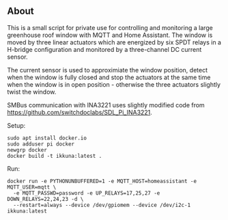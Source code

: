 ## About

This is a small script for private use for controlling and monitoring
a large greenhouse roof window with MQTT and Home Assistant. The window is
moved by three linear actuators which are energized by six SPDT relays in
a H-bridge configuration and monitored by a three-channel DC current sensor.

The current sensor is used to approximiate the window position, detect when
the window is fully closed and stop the actuators at the same time when the
window is in open position - otherwise the three actuators slightly twist
the window.

SMBus communication with INA3221 uses slightly modified code from
https://github.com/switchdoclabs/SDL_Pi_INA3221.

Setup:

```
sudo apt install docker.io
sudo adduser pi docker
newgrp docker
docker build -t ikkuna:latest .
```

Run:

```
docker run -e PYTHONUNBUFFERED=1 -e MQTT_HOST=homeassistant -e MQTT_USER=mqtt \
  -e MQTT_PASSWD=password -e UP_RELAYS=17,25,27 -e DOWN_RELAYS=22,24,23 -d \
  --restart=always --device /dev/gpiomem --device /dev/i2c-1 ikkuna:latest
```
